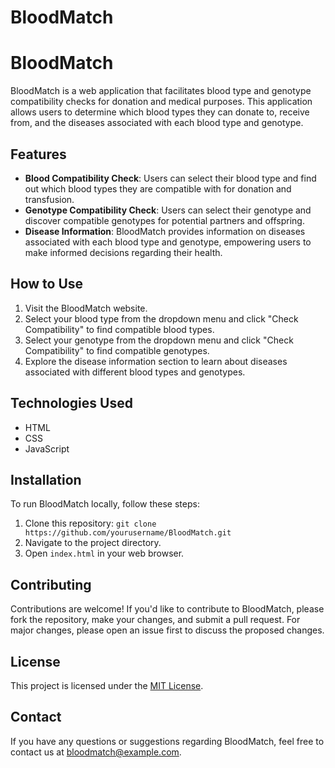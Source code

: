 # BloodMatch
# BloodMatch

BloodMatch is a web application that facilitates blood type and genotype compatibility checks for donation and medical purposes. This application allows users to determine which blood types they can donate to, receive from, and the diseases associated with each blood type and genotype.

## Features

- **Blood Compatibility Check**: Users can select their blood type and find out which blood types they are compatible with for donation and transfusion.
- **Genotype Compatibility Check**: Users can select their genotype and discover compatible genotypes for potential partners and offspring.
- **Disease Information**: BloodMatch provides information on diseases associated with each blood type and genotype, empowering users to make informed decisions regarding their health.

## How to Use

1. Visit the BloodMatch website.
2. Select your blood type from the dropdown menu and click "Check Compatibility" to find compatible blood types.
3. Select your genotype from the dropdown menu and click "Check Compatibility" to find compatible genotypes.
4. Explore the disease information section to learn about diseases associated with different blood types and genotypes.

## Technologies Used

- HTML
- CSS
- JavaScript

## Installation

To run BloodMatch locally, follow these steps:

1. Clone this repository: `git clone https://github.com/yourusername/BloodMatch.git`
2. Navigate to the project directory.
3. Open `index.html` in your web browser.

## Contributing

Contributions are welcome! If you'd like to contribute to BloodMatch, please fork the repository, make your changes, and submit a pull request. For major changes, please open an issue first to discuss the proposed changes.

## License

This project is licensed under the [MIT License](LICENSE).

## Contact

If you have any questions or suggestions regarding BloodMatch, feel free to contact us at bloodmatch@example.com.
